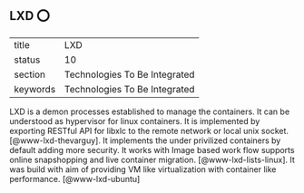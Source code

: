 ## LXD :o:


|          |                               |
| -------- | ----------------------------- |
| title    | LXD                           | 
| status   | 10                            |
| section  | Technologies To Be Integrated |
| keywords | Technologies To Be Integrated |



LXD is a demon processes established to manage the containers. It can
be understood as hypervisor for linux containers. It is implemented by
exporting RESTful API for libxlc to the remote network or local unix
socket. [@www-lxd-thevarguy]. It implements the under privilized
containers by default adding more security. It works with Image based
work flow supports online snapshopping and live container
migration. [@www-lxd-lists-linux]. It was build with aim of
providing VM like virtualization with container like
performance. [@www-lxd-ubuntu]


